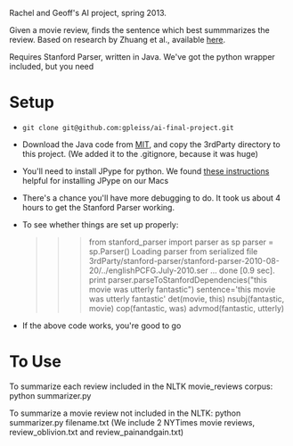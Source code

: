 Rachel and Geoff's AI project, spring 2013.

Given a movie review, finds the sentence which best summmarizes the review. Based on research by Zhuang et al., available [here](http://research.microsoft.com/en-us/um/people/leizhang/Paper/cikm06_movie.pdf).

Requires Stanford Parser, written in Java. We've got the python wrapper included, but you need

Setup
======
* ``git clone git@github.com:gpleiss/ai-final-project.git``
* Download the Java code from [MIT](http://projects.csail.mit.edu/spatial/Stanford_Parser), and copy the 3rdParty directory to this project. (We added it to the .gitignore, because it was huge)
* You'll need to install JPype for python. We found [these instructions](http://blog.y3xz.com/blog/2011/04/29/installing-jpype-on-mac-os-x/) helpful for installing JPype on our Macs
* There's a chance you'll have more debugging to do. It took us about 4 hours to get the Stanford Parser working.
* To see whether things are set up properly:

    >>> from stanford_parser import parser as sp
    >>> parser = sp.Parser()
        Loading parser from serialized file 3rdParty/stanford-parser/stanford-parser-2010-08-20/../englishPCFG.July-2010.ser ... done [0.9 sec].
    >>> print parser.parseToStanfordDependencies("this movie was utterly fantastic")
    sentence='this movie was utterly fantastic'
    det(movie, this)
    nsubj(fantastic, movie)
    cop(fantastic, was)
    advmod(fantastic, utterly)
* If the above code works, you're good to go

To Use
======
To summarize each review included in the NLTK movie_reviews corpus:
    python summarizer.py

To summarize a movie review not included in the NLTK:
    python summarizer.py filename.txt
(We include 2 NYTimes movie reviews, review_oblivion.txt and review_painandgain.txt)
